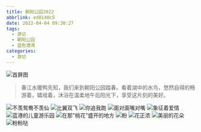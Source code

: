 ```yaml
---
title: 朝阳公园2022
abbrlink: ed8140c5
date: 2022-04-04 09:30:27
tags:
  - 游记
  - 朝阳公园
  - 蓝色港湾
categories:
  - 游记
---
```


![首屏图](https://s11.ax1x.com/2024/02/22/pFNPdWq.jpg)

<!-- more -->

> 春江水暖鸭先知，我们来到朝阳公园踏春。看着湖中的水鸟，悠然自得的畅游着，嬉戏着，沐浴在温柔地午后阳光下，享受这片刻的美好。

![不羡鸳鸯不羡仙](https://s11.ax1x.com/2024/02/22/pFNPrOU.jpg)
![比翼双飞](https://s11.ax1x.com/2024/02/22/pFNPBlV.jpg)
![你追我跑](https://s11.ax1x.com/2024/02/22/pFNPDyT.jpg)
![面对面嘴对嘴](https://s11.ax1x.com/2024/02/22/pFNP0S0.jpg)
![象征着爱情](https://s11.ax1x.com/2024/02/22/pFNP6w4.jpg)
![蓝港的儿童游乐园](https://s11.ax1x.com/2024/02/22/pFNPymF.jpg)
![在那"桃花"盛开的地方](https://s11.ax1x.com/2024/02/22/pFNPcTJ.jpg)
![粉](https://s11.ax1x.com/2024/02/24/pFUD5lQ.jpg)
![花正浓](https://s11.ax1x.com/2024/02/24/pFUDffS.jpg)
![美丽的花朵](https://s11.ax1x.com/2024/02/24/pFUD4Sg.jpg)
![粉粉哒](https://s11.ax1x.com/2024/02/24/pFUDWY8.jpg)
